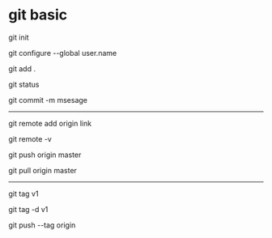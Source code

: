 # git basic

git init

git configure --global user.name

git add .

git status 

git commit -m msesage

--------------------------

git remote add origin link

git remote -v

git push origin master

git pull origin master

-------------------------


git tag v1

git tag -d v1

git push --tag origin

